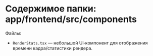 # Содержимое папки: app/frontend/src/components

Файлы:
- `RenderStats.tsx` — небольшой UI‑компонент для отображения времени кадра/статистики рендера.

